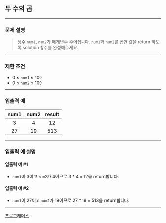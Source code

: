## 두 수의 곱

---

### 문제 설명
> 정수 `num1`, `num2`가 매개변수 주어집니다. `num1`과 `num2`를 곱한 값을 return 하도록 solution 함수를 완성해주세요.

---

### 제한 조건
* 0 ≤ `num1` ≤ 100
* 0 ≤ `num2` ≤ 100

---

### 입출력 예
| num1 | num2 | result |
|:----:|:----:|:------:|
|  3   |  4   |   12   |
|  27   |  19  |  513   |

---

### 입출력 예 설명
#### 입출력 예 #1
* `num1`이 3이고 `num2`가 4이므로 3 * 4 = 12을 return합니다.
#### 입출력 예 #2
* `num1`이 27이고 `num2`가 19이므로 27 * 19 = 513을 return합니다.

---

[프로그래머스](https://school.programmers.co.kr/learn/courses/30/lessons/120804)